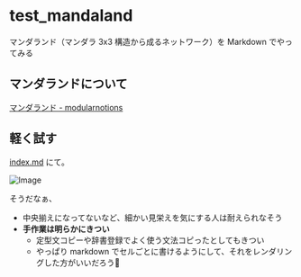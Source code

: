 # test_mandaland
マンダランド（マンダラ 3x3 構造から成るネットワーク）を Markdown でやってみる

## マンダランドについて
[マンダランド - modularnotions](https://scrapbox.io/modularnotions/%E3%83%9E%E3%83%B3%E3%83%80%E3%83%A9%E3%83%B3%E3%83%89)

## 軽く試す
[index.md](index.md) にて。

![Image](https://github.com/user-attachments/assets/2232f3d8-5728-45e7-bd2d-9a55ed7eba55)

そうだなぁ、

- 中央揃えになってないなど、細かい見栄えを気にする人は耐えられなそう
- **手作業は明らかにきつい**
    - 定型文コピーや辞書登録でよく使う文法コピったとしてもきつい
    - やっぱり markdown でセルごとに書けるようにして、それをレンダリングした方がいいだろう🐰
